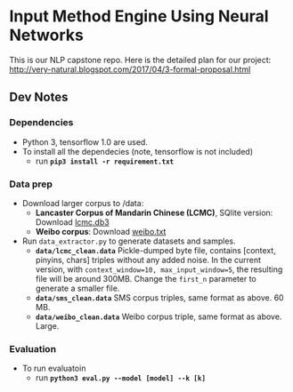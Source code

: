 # Input Method Engine Using Neural Networks
This is our NLP capstone repo. Here is the detailed plan for our project:
http://very-natural.blogspot.com/2017/04/3-formal-proposal.html

## Dev Notes
### Dependencies
* Python 3, tensorflow 1.0 are used.
* To install all the dependecies (note, tensorflow is not included)
    * run **`pip3 install -r requirement.txt`**

### Data prep
* Download larger corpus to /data:
    * **Lancaster Corpus of Mandarin Chinese (LCMC)**, SQlite version:  Download [lcmc.db3](https://www.google.com/url?q=https://drive.google.com/open?id%3D0B6AoAA-0CimLTXMzRzNsdzltWVE&sa=D&ust=1492071674907000&usg=AFQjCNEVmzMXIkyobfENysdBt-02JAiUDw)
    * **Weibo corpus**: Download [weibo.txt](https://drive.google.com/file/d/0B6AoAA-0CimLXzBaSktfdFBfZXM/view?usp=sharing)
* Run `data_extractor.py` to generate datasets and samples.
    * **`data/lcmc_clean.data`** Pickle-dumped byte file, contains [context, pinyins, chars] triples without any added noise. In the current version, with `context_window=10, max_input_window=5`, the resulting file will be around 300MB. Change the `first_n` parameter to generate a smaller file.
    *  **`data/sms_clean.data`** SMS corpus triples, same format as above. 60 MB.
    *  **`data/weibo_clean.data`** Weibo corpus triple, same format as above. Large.

### Evaluation
* To run evaluatoin
    * run **`python3 eval.py --model [model] --k [k]`**

